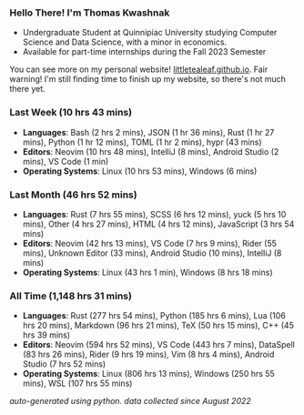 
### Hello There! I'm Thomas Kwashnak

- Undergraduate Student at Quinnipiac University studying Computer Science and Data Science, with a minor in economics.
- Available for part-time internships during the Fall 2023 Semester

You can see more on my personal website! [littletealeaf.github.io](https://littletealeaf.github.io). Fair warning! I'm still finding time to finish up my website, so there's not much there yet.

### Last Week (10 hrs 43 mins)
- **Languages**: Bash (2 hrs 2 mins), JSON (1 hr 36 mins), Rust (1 hr 27 mins), Python (1 hr 12 mins), TOML (1 hr 2 mins), hypr (43 mins)
- **Editors**: Neovim (10 hrs 48 mins), IntelliJ (8 mins), Android Studio (2 mins), VS Code (1 min)
- **Operating Systems**: Linux (10 hrs 53 mins), Windows (6 mins)
    
### Last Month (46 hrs 52 mins)
- **Languages**: Rust (7 hrs 55 mins), SCSS (6 hrs 12 mins), yuck (5 hrs 10 mins), Other (4 hrs 27 mins), HTML (4 hrs 12 mins), JavaScript (3 hrs 54 mins)
- **Editors**: Neovim (42 hrs 13 mins), VS Code (7 hrs 9 mins), Rider (55 mins), Unknown Editor (33 mins), Android Studio (10 mins), IntelliJ (8 mins)
- **Operating Systems**: Linux (43 hrs 1 min), Windows (8 hrs 18 mins)
    
### All Time (1,148 hrs 31 mins)
- **Languages**: Rust (277 hrs 54 mins), Python (185 hrs 6 mins), Lua (106 hrs 20 mins), Markdown (96 hrs 21 mins), TeX (50 hrs 15 mins), C++ (45 hrs 39 mins)
- **Editors**: Neovim (594 hrs 52 mins), VS Code (443 hrs 7 mins), DataSpell (83 hrs 26 mins), Rider (9 hrs 19 mins), Vim (8 hrs 4 mins), Android Studio (7 hrs 52 mins)
- **Operating Systems**: Linux (806 hrs 13 mins), Windows (250 hrs 55 mins), WSL (107 hrs 55 mins)
    

*auto-generated using python. data collected since August 2022*
